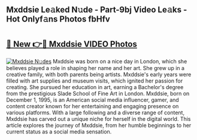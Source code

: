 ## Mxddsie Le𝚊ked N𝚞de - Part-9bj Video Le𝚊ks - Hot Onlyf𝚊ns Photos fbHfv

# <h2><a href="http://ac4912.deff.icu/?id=Mxddsie">🔗 New 👉🔴 Mxddsie VIDEO Photos</a></h2>

[![Mxddsie N𝚞des](https://i.imgur.com/rIISA9y.gif)](http://ac4912.deff.icu/?id=Mxddsie)
Mxddsie was born on a nice day in London, which she believes played a role in shaping her name and her art. She grew up in a creative family, with both parents being artists. Mxddsie's early years were filled with art supplies and museum visits, which ignited her passion for creating. She pursued her education in art, earning a Bachelor's degree from the prestigious Slade School of Fine Art in London. Mxddsie, born on December 1, 1995, is an American social media influencer, gamer, and content creator known for her entertaining and engaging presence on various platforms. With a large following and a diverse range of content, Mxddsie has carved out a unique niche for herself in the digital world. This article explores the journey of Mxddsie, from her humble beginnings to her current status as a social media sensation.
